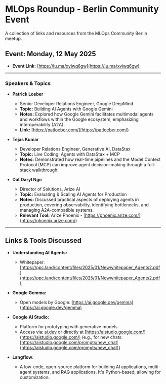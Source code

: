 # MLOps Roundup - Berlin Community Event

A collection of links and resources from the MLOps Community Berlin meetup.

## Event: Monday, 12 May 2025

* **Event Link:** [https://lu.ma/xviwq6gw](https://lu.ma/xviwq6gw)

---

### Speakers & Topics

* **Patrick Loeber**
    * Senior Developer Relations Engineer, Google DeepMind
    * **Topic:** Building AI Agents with Google Gemini
    * **Notes:** Explored how Google Gemini facilitates multimodal agents and workflows within the Google ecosystem, emphasizing interoperability (A2A).
    * **Link:** [https://patloeber.com/](https://patloeber.com/)

* **Tejas Kumar**
    * Developer Relations Engineer, Generative AI, DataStax
    * **Topic:** Live Coding: Agents with DataStax + MCP
    * **Notes:** Demonstrated how real-time pipelines and the Model Context Protocol (MCP) can improve agent decision-making through a full-stack walkthrough.

* **Dat Daryl Ngo**
    * Director of Solutions, Arize AI
    * **Topic:** Evaluating & Scaling AI Agents for Production
    * **Notes:** Discussed practical aspects of deploying agents in production, covering observability, identifying bottlenecks, and managing A2A-compatible systems.
    * **Relevant Tool:** Arize Phoenix - [https://phoenix.arize.com/](https://phoenix.arize.com/)

---

## Links & Tools Discussed

* **Understanding AI Agents:**
    * Whitepaper: [https://ppc.land/content/files/2025/01/Newwhitepaper_Agents2.pdf](https://ppc.land/content/files/2025/01/Newwhitepaper_Agents2.pdf)

* **Google Gemma:**
    * Open models by Google: [https://ai.google.dev/gemma](https://ai.google.dev/gemma)

* **Google AI Studio:**
    * Platform for prototyping with generative models.
    * Access via: [ai.dev](https://ai.google.dev/) or directly at [https://aistudio.google.com/](https://aistudio.google.com/) (e.g., for new chats: [https://aistudio.google.com/prompts/new_chat](https://aistudio.google.com/prompts/new_chat))

* **Langflow:**
    * A low-code, open-source platform for building AI applications, multi-agent systems, and RAG applications. It's Python-based, allowing for customization.
